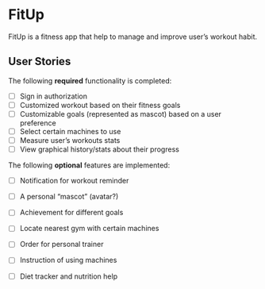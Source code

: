 # FitUp

FitUp is a fitness app that help to manage and improve user’s workout habit.

## User Stories

The following **required** functionality is completed:

- [ ] Sign in authorization
- [ ] Customized workout based on their fitness goals
- [ ] Customizable goals (represented as mascot) based on a user preference
- [ ] Select certain machines to use
- [ ] Measure user’s workouts stats
- [ ] View graphical history/stats about their progress

The following **optional** features are implemented:

- [ ] Notification for workout reminder
- [ ] A personal “mascot” (avatar?)
- [ ] Achievement for different goals
- [ ] Locate nearest gym with certain machines
- [ ] Order for personal trainer
- [ ] Instruction of using machines
- [ ] Diet tracker and nutrition help

